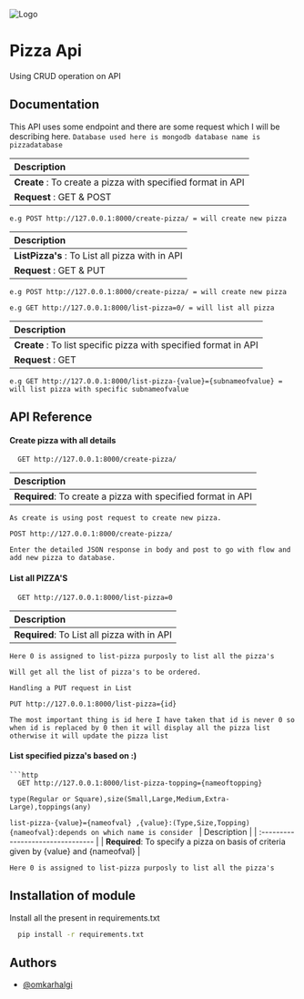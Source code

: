 
![Logo](https://upload.wikimedia.org/wikipedia/commons/thumb/4/45/Pizza_slice.png/220px-Pizza_slice.png)

    
#  Pizza Api

Using CRUD operation on API 

## Documentation

This API uses some endpoint and there are some request which I will be describing here.
`Database used here is mongodb database name is pizzadatabase`

| Description                       |
| :-------------------------------- |
| **Create** : To create a pizza with specified format in API |
|**Request** : GET & POST|

`e.g POST http://127.0.0.1:8000/create-pizza/ = will create new pizza`

| Description                       |
| :-------------------------------- |
| **ListPizza's** : To List all pizza with in API |
|**Request** : GET & PUT|

`e.g POST http://127.0.0.1:8000/create-pizza/ = will create new pizza`

`e.g GET http://127.0.0.1:8000/list-pizza=0/ = will list all pizza`

| Description                       |
| :-------------------------------- |
| **Create** : To list specific pizza with specified format in API |
|**Request** : GET |

`e.g GET http://127.0.0.1:8000/list-pizza-{value}={subnameofvalue} = will list pizza with specific subnameofvalue`



  
## API Reference

#### Create pizza with all details 

```http
  GET http://127.0.0.1:8000/create-pizza/
```

| Description                       |
| :-------------------------------- |
| **Required**: To create a pizza with specified format in API |

```
As create is using post request to create new pizza.

POST http://127.0.0.1:8000/create-pizza/

Enter the detailed JSON response in body and post to go with flow and add new pizza to database.

```
#### List all PIZZA'S

```http
  GET http://127.0.0.1:8000/list-pizza=0
```
| Description                       |
| :-------------------------------- |
| **Required**: To List all pizza with in API |

`Here 0 is assigned to list-pizza purposly to list all the pizza's`
```
Will get all the list of pizza's to be ordered.
```
```
Handling a PUT request in List 

PUT http://127.0.0.1:8000/list-pizza={id}

The most important thing is id here I have taken that id is never 0 so 
when id is replaced by 0 then it will display all the pizza list otherwise it will update the pizza list 
```

#### List specified pizza's based on :)
```
```http
  GET http://127.0.0.1:8000/list-pizza-topping={nameoftopping}
```
`type(Regular or Square),size(Small,Large,Medium,Extra-Large),toppings(any)`

`list-pizza-{value}={nameofval} ,{value}:(Type,Size,Topping) {nameofval}:depends on which name is consider `
| Description                       |
| :-------------------------------- |
| **Required**: To specify a pizza on basis of criteria given by {value} and {nameofval} |

`Here 0 is assigned to list-pizza purposly to list all the pizza's`




  
## Installation of module

Install all the present in requirements.txt

```bash 
  pip install -r requirements.txt
```
    
## Authors

- [@omkarhalgi](https://github.com/OMH-G/CodeLength)

  